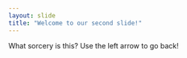 ```yaml
---
layout: slide
title: "Welcome to our second slide!"
---
```

What sorcery is this?
Use the left arrow to go back!
